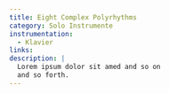 ```yaml
---
title: Eight Complex Polyrhythms
category: Solo Instrumente
instrumentation:
  - Klavier
links:
description: |
  Lorem ipsum dolor sit amed and so on
  and so forth.
---
```

